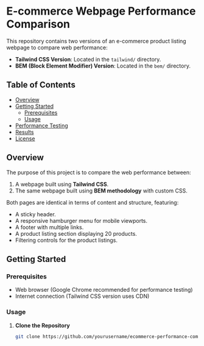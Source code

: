 # E-commerce Webpage Performance Comparison

This repository contains two versions of an e-commerce product listing webpage to compare web performance:

- **Tailwind CSS Version**: Located in the `tailwind/` directory.
- **BEM (Block Element Modifier) Version**: Located in the `bem/` directory.

## Table of Contents

- [Overview](#overview)
- [Getting Started](#getting-started)
  - [Prerequisites](#prerequisites)
  - [Usage](#usage)
- [Performance Testing](#performance-testing)
- [Results](#results)
- [License](#license)

## Overview

The purpose of this project is to compare the web performance between:

1. A webpage built using **Tailwind CSS**.
2. The same webpage built using **BEM methodology** with custom CSS.

Both pages are identical in terms of content and structure, featuring:

- A sticky header.
- A responsive hamburger menu for mobile viewports.
- A footer with multiple links.
- A product listing section displaying 20 products.
- Filtering controls for the product listings.

## Getting Started

### Prerequisites

- Web browser (Google Chrome recommended for performance testing)
- Internet connection (Tailwind CSS version uses CDN)

### Usage

1. **Clone the Repository**

   ```bash
   git clone https://github.com/yourusername/ecommerce-performance-comparison.git
